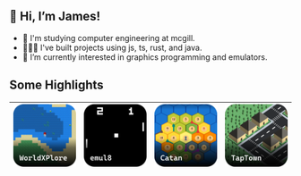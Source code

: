 ## 👋 Hi, I’m James!
- 🏫 I'm studying computer engineering at mcgill.
- 👨🏼‍💻 I've built projects using js, ts, rust, and java.
- 👀 I’m currently interested in graphics programming and emulators.

## Some Highlights
| [![](./worldxplore_thumbnail.png)](https://github.com/jamesbmadden/worldxplore) | [![](./emul8_thumbnail.png)](https://github.com/jamesbmadden/emul8) | [![](./catan_thumbnail.png)](https://github.com/jamesbmadden/catan) | [![](./taptown_thumbnail.png)](https://github.com/jamesbmadden/taptown) | 
:-------------------------:|:-------------------------:|:-------------------------:|:-------------------------:
